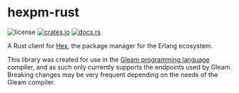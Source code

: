# hexpm-rust

![license](https://img.shields.io/crates/l/hexpm.svg)
[![crates.io](https://img.shields.io/crates/v/hexpm.svg?logo=rust)][crates]
[![docs.rs](https://img.shields.io/badge/docs.rs-hexpm-blue)][docs]

A Rust client for [Hex][hex], the package manager for the Erlang ecosystem.

This library was created for use in the [Gleam programming language][gleam]
compiler, and as such only currently supports the endpoints used by Gleam.
Breaking changes may be very frequent depending on the needs of the Gleam
compiler.

[hex]: https://hex.pm/
[gleam]: https://gleam.run/
[crates]: https://crates.io/crates/hexpm
[docs]: https://docs.rs/hexpm
